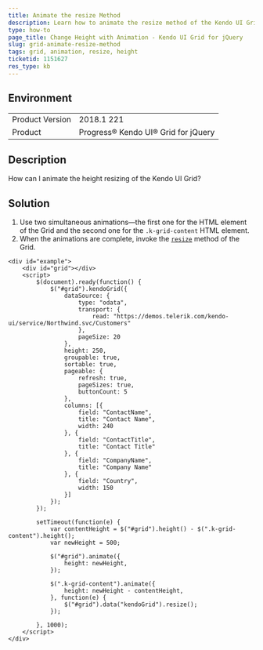 ```yaml
---
title: Animate the resize Method
description: Learn how to animate the resize method of the Kendo UI Grid.
type: how-to
page_title: Change Height with Animation - Kendo UI Grid for jQuery
slug: grid-animate-resize-method
tags: grid, animation, resize, height
ticketid: 1151627
res_type: kb
---
```


## Environment

<table>
	<tr>
		<td>Product Version</td>
		<td>2018.1 221</td>
	</tr>
	<tr>
		<td>Product</td>
		<td>Progress® Kendo UI® Grid for jQuery</td>
	</tr>
</table>

## Description

How can I animate the height resizing of the Kendo UI Grid?

## Solution

1. Use two simultaneous animations&mdash;the first one for the HTML element of the Grid and the second one for the `.k-grid-content` HTML element.
2. When the animations are complete, invoke the [`resize`](https://docs.telerik.com/kendo-ui/api/javascript/ui/widget/methods/resize) method of the Grid.

```dojo
<div id="example">
	<div id="grid"></div>
	<script>
		$(document).ready(function() {
			$("#grid").kendoGrid({
				dataSource: {
					type: "odata",
					transport: {
						read: "https://demos.telerik.com/kendo-ui/service/Northwind.svc/Customers"
					},
					pageSize: 20
				},
				height: 250,
				groupable: true,
				sortable: true,
				pageable: {
					refresh: true,
					pageSizes: true,
					buttonCount: 5
				},
				columns: [{
					field: "ContactName",
					title: "Contact Name",
					width: 240
				}, {
					field: "ContactTitle",
					title: "Contact Title"
				}, {
					field: "CompanyName",
					title: "Company Name"
				}, {
					field: "Country",
					width: 150
				}]
			});
		});

		setTimeout(function(e) {
			var contentHeight = $("#grid").height() - $(".k-grid-content").height();
			var newHeight = 500;

			$("#grid").animate({
				height: newHeight,
			});

			$(".k-grid-content").animate({
				height: newHeight - contentHeight,
			}, function(e) {
				$("#grid").data("kendoGrid").resize();
			});

		}, 1000);
	</script>
</div>
```
